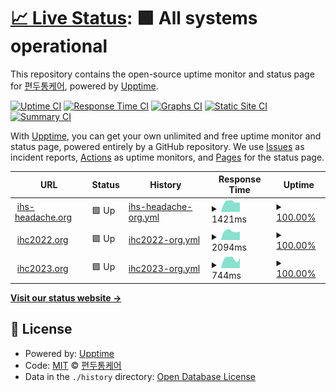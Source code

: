 # [📈 Live Status](https://ihs.status.migraine.kr): <!--live status--> **🟩 All systems operational**

This repository contains the open-source uptime monitor and status page for [편두통케어](https://migraine.kr/), powered by [Upptime](https://github.com/upptime/upptime).

[![Uptime CI](https://github.com/MigraineKR/ihs.status/workflows/Uptime%20CI/badge.svg)](https://github.com/MigraineKR/ihs.status/actions?query=workflow%3A%22Uptime+CI%22)
[![Response Time CI](https://github.com/MigraineKR/ihs.status/workflows/Response%20Time%20CI/badge.svg)](https://github.com/MigraineKR/ihs.status/actions?query=workflow%3A%22Response+Time+CI%22)
[![Graphs CI](https://github.com/MigraineKR/ihs.status/workflows/Graphs%20CI/badge.svg)](https://github.com/MigraineKR/ihs.status/actions?query=workflow%3A%22Graphs+CI%22)
[![Static Site CI](https://github.com/MigraineKR/ihs.status/workflows/Static%20Site%20CI/badge.svg)](https://github.com/MigraineKR/ihs.status/actions?query=workflow%3A%22Static+Site+CI%22)
[![Summary CI](https://github.com/MigraineKR/ihs.status/workflows/Summary%20CI/badge.svg)](https://github.com/MigraineKR/ihs.status/actions?query=workflow%3A%22Summary+CI%22)

With [Upptime](https://upptime.js.org), you can get your own unlimited and free uptime monitor and status page, powered entirely by a GitHub repository. We use [Issues](https://github.com/MigraineKR/ihs.status/issues) as incident reports, [Actions](https://github.com/MigraineKR/ihs.status/actions) as uptime monitors, and [Pages](https://ihs.status.migraine.kr) for the status page.

<!--start: status pages-->
<!-- This summary is generated by Upptime (https://github.com/upptime/upptime) -->
<!-- Do not edit this manually, your changes will be overwritten -->
<!-- prettier-ignore -->
| URL | Status | History | Response Time | Uptime |
| --- | ------ | ------- | ------------- | ------ |
| <img alt="" src="https://icons.duckduckgo.com/ip3/ihs-headache.org.ico" height="13"> [ihs-headache.org](https://ihs-headache.org/) | 🟩 Up | [ihs-headache-org.yml](https://github.com/MigraineKR/ihs.status/commits/HEAD/history/ihs-headache-org.yml) | <details><summary><img alt="Response time graph" src="./graphs/ihs-headache-org/response-time-week.png" height="20"> 1421ms</summary><br><a href="https://ihs.status.migraine.kr/history/ihs-headache-org"><img alt="Response time 1425" src="https://img.shields.io/endpoint?url=https%3A%2F%2Fraw.githubusercontent.com%2FMigraineKR%2Fihs.status%2FHEAD%2Fapi%2Fihs-headache-org%2Fresponse-time.json"></a><br><a href="https://ihs.status.migraine.kr/history/ihs-headache-org"><img alt="24-hour response time 1303" src="https://img.shields.io/endpoint?url=https%3A%2F%2Fraw.githubusercontent.com%2FMigraineKR%2Fihs.status%2FHEAD%2Fapi%2Fihs-headache-org%2Fresponse-time-day.json"></a><br><a href="https://ihs.status.migraine.kr/history/ihs-headache-org"><img alt="7-day response time 1421" src="https://img.shields.io/endpoint?url=https%3A%2F%2Fraw.githubusercontent.com%2FMigraineKR%2Fihs.status%2FHEAD%2Fapi%2Fihs-headache-org%2Fresponse-time-week.json"></a><br><a href="https://ihs.status.migraine.kr/history/ihs-headache-org"><img alt="30-day response time 1489" src="https://img.shields.io/endpoint?url=https%3A%2F%2Fraw.githubusercontent.com%2FMigraineKR%2Fihs.status%2FHEAD%2Fapi%2Fihs-headache-org%2Fresponse-time-month.json"></a><br><a href="https://ihs.status.migraine.kr/history/ihs-headache-org"><img alt="1-year response time 1485" src="https://img.shields.io/endpoint?url=https%3A%2F%2Fraw.githubusercontent.com%2FMigraineKR%2Fihs.status%2FHEAD%2Fapi%2Fihs-headache-org%2Fresponse-time-year.json"></a></details> | <details><summary><a href="https://ihs.status.migraine.kr/history/ihs-headache-org">100.00%</a></summary><a href="https://ihs.status.migraine.kr/history/ihs-headache-org"><img alt="All-time uptime 99.99%" src="https://img.shields.io/endpoint?url=https%3A%2F%2Fraw.githubusercontent.com%2FMigraineKR%2Fihs.status%2FHEAD%2Fapi%2Fihs-headache-org%2Fuptime.json"></a><br><a href="https://ihs.status.migraine.kr/history/ihs-headache-org"><img alt="24-hour uptime 100.00%" src="https://img.shields.io/endpoint?url=https%3A%2F%2Fraw.githubusercontent.com%2FMigraineKR%2Fihs.status%2FHEAD%2Fapi%2Fihs-headache-org%2Fuptime-day.json"></a><br><a href="https://ihs.status.migraine.kr/history/ihs-headache-org"><img alt="7-day uptime 100.00%" src="https://img.shields.io/endpoint?url=https%3A%2F%2Fraw.githubusercontent.com%2FMigraineKR%2Fihs.status%2FHEAD%2Fapi%2Fihs-headache-org%2Fuptime-week.json"></a><br><a href="https://ihs.status.migraine.kr/history/ihs-headache-org"><img alt="30-day uptime 100.00%" src="https://img.shields.io/endpoint?url=https%3A%2F%2Fraw.githubusercontent.com%2FMigraineKR%2Fihs.status%2FHEAD%2Fapi%2Fihs-headache-org%2Fuptime-month.json"></a><br><a href="https://ihs.status.migraine.kr/history/ihs-headache-org"><img alt="1-year uptime 99.99%" src="https://img.shields.io/endpoint?url=https%3A%2F%2Fraw.githubusercontent.com%2FMigraineKR%2Fihs.status%2FHEAD%2Fapi%2Fihs-headache-org%2Fuptime-year.json"></a></details>
| <img alt="" src="https://icons.duckduckgo.com/ip3/ihc2022.org.ico" height="13"> [ihc2022.org](https://ihc2022.org/) | 🟩 Up | [ihc2022-org.yml](https://github.com/MigraineKR/ihs.status/commits/HEAD/history/ihc2022-org.yml) | <details><summary><img alt="Response time graph" src="./graphs/ihc2022-org/response-time-week.png" height="20"> 2094ms</summary><br><a href="https://ihs.status.migraine.kr/history/ihc2022-org"><img alt="Response time 1922" src="https://img.shields.io/endpoint?url=https%3A%2F%2Fraw.githubusercontent.com%2FMigraineKR%2Fihs.status%2FHEAD%2Fapi%2Fihc2022-org%2Fresponse-time.json"></a><br><a href="https://ihs.status.migraine.kr/history/ihc2022-org"><img alt="24-hour response time 1986" src="https://img.shields.io/endpoint?url=https%3A%2F%2Fraw.githubusercontent.com%2FMigraineKR%2Fihs.status%2FHEAD%2Fapi%2Fihc2022-org%2Fresponse-time-day.json"></a><br><a href="https://ihs.status.migraine.kr/history/ihc2022-org"><img alt="7-day response time 2094" src="https://img.shields.io/endpoint?url=https%3A%2F%2Fraw.githubusercontent.com%2FMigraineKR%2Fihs.status%2FHEAD%2Fapi%2Fihc2022-org%2Fresponse-time-week.json"></a><br><a href="https://ihs.status.migraine.kr/history/ihc2022-org"><img alt="30-day response time 2117" src="https://img.shields.io/endpoint?url=https%3A%2F%2Fraw.githubusercontent.com%2FMigraineKR%2Fihs.status%2FHEAD%2Fapi%2Fihc2022-org%2Fresponse-time-month.json"></a><br><a href="https://ihs.status.migraine.kr/history/ihc2022-org"><img alt="1-year response time 1927" src="https://img.shields.io/endpoint?url=https%3A%2F%2Fraw.githubusercontent.com%2FMigraineKR%2Fihs.status%2FHEAD%2Fapi%2Fihc2022-org%2Fresponse-time-year.json"></a></details> | <details><summary><a href="https://ihs.status.migraine.kr/history/ihc2022-org">100.00%</a></summary><a href="https://ihs.status.migraine.kr/history/ihc2022-org"><img alt="All-time uptime 100.00%" src="https://img.shields.io/endpoint?url=https%3A%2F%2Fraw.githubusercontent.com%2FMigraineKR%2Fihs.status%2FHEAD%2Fapi%2Fihc2022-org%2Fuptime.json"></a><br><a href="https://ihs.status.migraine.kr/history/ihc2022-org"><img alt="24-hour uptime 100.00%" src="https://img.shields.io/endpoint?url=https%3A%2F%2Fraw.githubusercontent.com%2FMigraineKR%2Fihs.status%2FHEAD%2Fapi%2Fihc2022-org%2Fuptime-day.json"></a><br><a href="https://ihs.status.migraine.kr/history/ihc2022-org"><img alt="7-day uptime 100.00%" src="https://img.shields.io/endpoint?url=https%3A%2F%2Fraw.githubusercontent.com%2FMigraineKR%2Fihs.status%2FHEAD%2Fapi%2Fihc2022-org%2Fuptime-week.json"></a><br><a href="https://ihs.status.migraine.kr/history/ihc2022-org"><img alt="30-day uptime 100.00%" src="https://img.shields.io/endpoint?url=https%3A%2F%2Fraw.githubusercontent.com%2FMigraineKR%2Fihs.status%2FHEAD%2Fapi%2Fihc2022-org%2Fuptime-month.json"></a><br><a href="https://ihs.status.migraine.kr/history/ihc2022-org"><img alt="1-year uptime 100.00%" src="https://img.shields.io/endpoint?url=https%3A%2F%2Fraw.githubusercontent.com%2FMigraineKR%2Fihs.status%2FHEAD%2Fapi%2Fihc2022-org%2Fuptime-year.json"></a></details>
| <img alt="" src="https://icons.duckduckgo.com/ip3/ihc2023.org.ico" height="13"> [ihc2023.org](https://ihc2023.org/) | 🟩 Up | [ihc2023-org.yml](https://github.com/MigraineKR/ihs.status/commits/HEAD/history/ihc2023-org.yml) | <details><summary><img alt="Response time graph" src="./graphs/ihc2023-org/response-time-week.png" height="20"> 744ms</summary><br><a href="https://ihs.status.migraine.kr/history/ihc2023-org"><img alt="Response time 803" src="https://img.shields.io/endpoint?url=https%3A%2F%2Fraw.githubusercontent.com%2FMigraineKR%2Fihs.status%2FHEAD%2Fapi%2Fihc2023-org%2Fresponse-time.json"></a><br><a href="https://ihs.status.migraine.kr/history/ihc2023-org"><img alt="24-hour response time 759" src="https://img.shields.io/endpoint?url=https%3A%2F%2Fraw.githubusercontent.com%2FMigraineKR%2Fihs.status%2FHEAD%2Fapi%2Fihc2023-org%2Fresponse-time-day.json"></a><br><a href="https://ihs.status.migraine.kr/history/ihc2023-org"><img alt="7-day response time 744" src="https://img.shields.io/endpoint?url=https%3A%2F%2Fraw.githubusercontent.com%2FMigraineKR%2Fihs.status%2FHEAD%2Fapi%2Fihc2023-org%2Fresponse-time-week.json"></a><br><a href="https://ihs.status.migraine.kr/history/ihc2023-org"><img alt="30-day response time 747" src="https://img.shields.io/endpoint?url=https%3A%2F%2Fraw.githubusercontent.com%2FMigraineKR%2Fihs.status%2FHEAD%2Fapi%2Fihc2023-org%2Fresponse-time-month.json"></a><br><a href="https://ihs.status.migraine.kr/history/ihc2023-org"><img alt="1-year response time 709" src="https://img.shields.io/endpoint?url=https%3A%2F%2Fraw.githubusercontent.com%2FMigraineKR%2Fihs.status%2FHEAD%2Fapi%2Fihc2023-org%2Fresponse-time-year.json"></a></details> | <details><summary><a href="https://ihs.status.migraine.kr/history/ihc2023-org">100.00%</a></summary><a href="https://ihs.status.migraine.kr/history/ihc2023-org"><img alt="All-time uptime 99.99%" src="https://img.shields.io/endpoint?url=https%3A%2F%2Fraw.githubusercontent.com%2FMigraineKR%2Fihs.status%2FHEAD%2Fapi%2Fihc2023-org%2Fuptime.json"></a><br><a href="https://ihs.status.migraine.kr/history/ihc2023-org"><img alt="24-hour uptime 100.00%" src="https://img.shields.io/endpoint?url=https%3A%2F%2Fraw.githubusercontent.com%2FMigraineKR%2Fihs.status%2FHEAD%2Fapi%2Fihc2023-org%2Fuptime-day.json"></a><br><a href="https://ihs.status.migraine.kr/history/ihc2023-org"><img alt="7-day uptime 100.00%" src="https://img.shields.io/endpoint?url=https%3A%2F%2Fraw.githubusercontent.com%2FMigraineKR%2Fihs.status%2FHEAD%2Fapi%2Fihc2023-org%2Fuptime-week.json"></a><br><a href="https://ihs.status.migraine.kr/history/ihc2023-org"><img alt="30-day uptime 99.95%" src="https://img.shields.io/endpoint?url=https%3A%2F%2Fraw.githubusercontent.com%2FMigraineKR%2Fihs.status%2FHEAD%2Fapi%2Fihc2023-org%2Fuptime-month.json"></a><br><a href="https://ihs.status.migraine.kr/history/ihc2023-org"><img alt="1-year uptime 99.99%" src="https://img.shields.io/endpoint?url=https%3A%2F%2Fraw.githubusercontent.com%2FMigraineKR%2Fihs.status%2FHEAD%2Fapi%2Fihc2023-org%2Fuptime-year.json"></a></details>

<!--end: status pages-->

[**Visit our status website →**](https://ihs.status.migraine.kr)

## 📄 License

- Powered by: [Upptime](https://github.com/upptime/upptime)
- Code: [MIT](./LICENSE) © [편두통케어](https://migraine.kr/)
- Data in the `./history` directory: [Open Database License](https://opendatacommons.org/licenses/odbl/1-0/)
